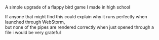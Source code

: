 A simple upgrade of a flappy bird game I made in high school  

If anyone that might find this could explain why it runs perfectly when launched through WebStorm,  
but none of the pipes are rendered correctly when just opened through a file i would be very grateful
